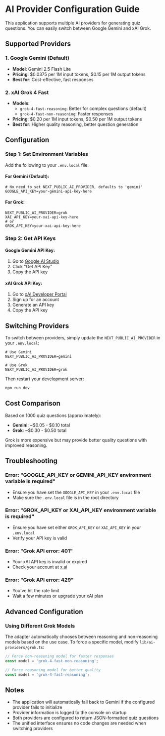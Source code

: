 # AI Provider Configuration Guide

This application supports multiple AI providers for generating quiz questions. You can easily switch between Google Gemini and xAI Grok.

## Supported Providers

### 1. Google Gemini (Default)
- **Model**: Gemini 2.5 Flash Lite
- **Pricing**: $0.0375 per 1M input tokens, $0.15 per 1M output tokens
- **Best for**: Cost-effective, fast responses

### 2. xAI Grok 4 Fast
- **Models**:
  - `grok-4-fast-reasoning`: Better for complex questions (default)
  - `grok-4-fast-non-reasoning`: Faster responses
- **Pricing**: $0.20 per 1M input tokens, $0.50 per 1M output tokens
- **Best for**: Higher quality reasoning, better question generation

## Configuration

### Step 1: Set Environment Variables

Add the following to your `.env.local` file:

#### For Gemini (Default):
```env
# No need to set NEXT_PUBLIC_AI_PROVIDER, defaults to 'gemini'
GOOGLE_API_KEY=your-gemini-api-key-here
```

#### For Grok:
```env
NEXT_PUBLIC_AI_PROVIDER=grok
XAI_API_KEY=your-xai-api-key-here
# or
GROK_API_KEY=your-xai-api-key-here
```

### Step 2: Get API Keys

#### Google Gemini API Key:
1. Go to [Google AI Studio](https://makersuite.google.com/app/apikey)
2. Click "Get API Key"
3. Copy the API key

#### xAI Grok API Key:
1. Go to [xAI Developer Portal](https://x.ai/api)
2. Sign up for an account
3. Generate an API key
4. Copy the API key

## Switching Providers

To switch between providers, simply update the `NEXT_PUBLIC_AI_PROVIDER` in your `.env.local`:

```env
# Use Gemini
NEXT_PUBLIC_AI_PROVIDER=gemini

# Use Grok
NEXT_PUBLIC_AI_PROVIDER=grok
```

Then restart your development server:
```bash
npm run dev
```

## Cost Comparison

Based on 1000 quiz questions (approximately):
- **Gemini**: ~$0.05 - $0.10 total
- **Grok**: ~$0.30 - $0.50 total

Grok is more expensive but may provide better quality questions with improved reasoning.

## Troubleshooting

### Error: "GOOGLE_API_KEY or GEMINI_API_KEY environment variable is required"
- Ensure you have set the `GOOGLE_API_KEY` in your `.env.local` file
- Make sure the `.env.local` file is in the root directory

### Error: "GROK_API_KEY or XAI_API_KEY environment variable is required"
- Ensure you have set either `GROK_API_KEY` or `XAI_API_KEY` in your `.env.local`
- Verify your API key is valid

### Error: "Grok API error: 401"
- Your xAI API key is invalid or expired
- Check your account at [x.ai](https://x.ai/api)

### Error: "Grok API error: 429"
- You've hit the rate limit
- Wait a few minutes or upgrade your xAI plan

## Advanced Configuration

### Using Different Grok Models

The adapter automatically chooses between reasoning and non-reasoning models based on the use case. To force a specific model, modify `lib/ai-providers/grok.ts`:

```typescript
// Force non-reasoning model for faster responses
const model = 'grok-4-fast-non-reasoning';

// Force reasoning model for better quality
const model = 'grok-4-fast-reasoning';
```

## Notes

- The application will automatically fall back to Gemini if the configured provider fails to initialize
- Provider information is logged to the console on startup
- Both providers are configured to return JSON-formatted quiz questions
- The unified interface ensures no code changes are needed when switching providers